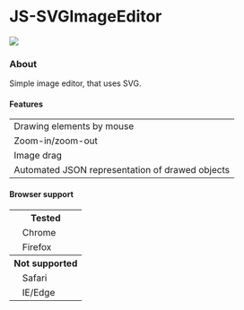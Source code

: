 # JS-SVGImageEditor

<img src="https://s3.postimg.org/fe78k5mr7/js_img_edit_sample.jpg">

### About
Simple image editor, that uses SVG.

#### Features
<table>
  <tr>
    <td>Drawing elements by mouse</td>
  </tr>
  <tr>
    <td>Zoom-in/zoom-out</td>
  </tr>
  <tr>
    <td>Image drag</td>
  </tr>
  <tr>
    <td>Automated JSON representation of drawed objects</td>
  </tr>
</table>

#### Browser support

<table>
  <th>Tested</th>
  <tr>
    <td><img width="15px" src="https://raw.githubusercontent.com/alrra/browser-logos/master/src/chrome/chrome_32x32.png" alt="">Chrome</td>
  </tr>
  <tr>
    <td><img width="15px" src="https://raw.githubusercontent.com/alrra/browser-logos/master/src/firefox/firefox_32x32.png" alt="">Firefox</td>
  </tr>
  <th>Not supported</th>
  <tr>
    <td><img width="15px" src="https://raw.githubusercontent.com/alrra/browser-logos/master/src/safari/safari_32x32.png" alt="">Safari</td>
  </tr>
  <tr>
    <td><img width="15px" src="https://raw.githubusercontent.com/alrra/browser-logos/master/src/edge/edge_32x32.png" alt="">IE/Edge</td>
  </tr>
</table>
